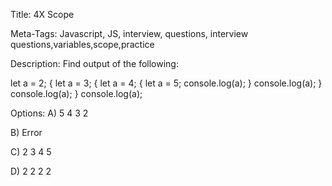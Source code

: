 Title: 
4X Scope 

Meta-Tags:
 Javascript, JS, interview, questions, interview questions,variables,scope,practice

Description:
Find output of the following:


let a = 2;
{
  let a = 3;
  {
    let a = 4;
    {
      let a = 5;
      console.log(a);
    }
    console.log(a);
  }
  console.log(a);
}
console.log(a);


Options:
A)  5
    4
    3
    2

B)  Error

C)  2
    3
    4
    5

D)  2
    2
    2
    2
